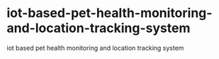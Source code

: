 # iot-based-pet-health-monitoring-and-location-tracking-system
iot based pet health monitoring and location tracking system
